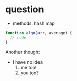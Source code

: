 # question

- methods: hash map

```javascript
function algo(arr, average) {
  // code
}
```

Another though:

- I have no idea
  1. me too!
  2. you too?
